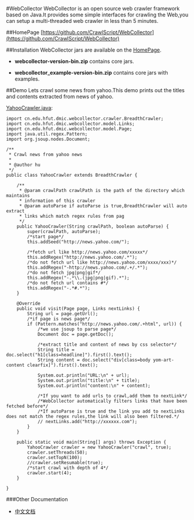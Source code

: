 #WebCollector
WebCollector is an open source web crawler framework based on Java.It provides
  some simple interfaces for crawling the Web,you can setup a
  multi-threaded web crawler in less than 5 minutes.




##HomePage
[https://github.com/CrawlScript/WebCollector](https://github.com/CrawlScript/WebCollector)



##Installation
WebCollector jars are available on the [HomePage](https://github.com/CrawlScript/WebCollector).

+ __webcollector-version-bin.zip__ contains core jars.

+ __webcollector_example-version-bin.zip__ contains core jars with examples.

##Demo
Lets crawl some news from yahoo.This demo prints out the titles and contents extracted from news of yahoo.

[YahooCrawler.java](https://github.com/CrawlScript/WebCollector/blob/master/YahooCrawler.java):


    import cn.edu.hfut.dmic.webcollector.crawler.BreadthCrawler;
    import cn.edu.hfut.dmic.webcollector.model.Links;
    import cn.edu.hfut.dmic.webcollector.model.Page;
    import java.util.regex.Pattern;
    import org.jsoup.nodes.Document;

    /**
     * Crawl news from yahoo news
     *
     * @author hu
     */
    public class YahooCrawler extends BreadthCrawler {

        /**
         * @param crawlPath crawlPath is the path of the directory which maintains
         * information of this crawler
         * @param autoParse if autoParse is true,BreadthCrawler will auto extract
         * links which match regex rules from pag
         */
        public YahooCrawler(String crawlPath, boolean autoParse) {
            super(crawlPath, autoParse);
            /*start page*/
            this.addSeed("http://news.yahoo.com/");

            /*fetch url like http://news.yahoo.com/xxxxx*/
            this.addRegex("http://news.yahoo.com/.*");
            /*do not fetch url like http://news.yahoo.com/xxxx/xxx)*/
            this.addRegex("-http://news.yahoo.com/.+/.*");
            /*do not fetch jpg|png|gif*/
            this.addRegex("-.*\\.(jpg|png|gif).*");
            /*do not fetch url contains #*/
            this.addRegex("-.*#.*");
        }

        @Override
        public void visit(Page page, Links nextLinks) {
            String url = page.getUrl();
            /*if page is news page*/
            if (Pattern.matches("http://news.yahoo.com/.+html", url)) {
                /*we use jsoup to parse page*/
                Document doc = page.getDoc();

                /*extract title and content of news by css selector*/
                String title = doc.select("h1[class=headline]").first().text();
                String content = doc.select("div[class=body yom-art-content clearfix]").first().text();

                System.out.println("URL:\n" + url);
                System.out.println("title:\n" + title);
                System.out.println("content:\n" + content);

                /*If you want to add urls to crawl,add them to nextLink*/
                /*WebCollector automatically filters links that have been fetched before*/
                /*If autoParse is true and the link you add to nextLinks does not match the regex rules,the link will also been filtered.*/
                // nextLinks.add("http://xxxxxx.com");
            }
        }

        public static void main(String[] args) throws Exception {
            YahooCrawler crawler = new YahooCrawler("crawl", true);
            crawler.setThreads(50);
            crawler.setTopN(100);
            //crawler.setResumable(true);
            /*start crawl with depth of 4*/
            crawler.start(4);
        }

    }




###Other Documentation

+ [中文文档](https://github.com/CrawlScript/WebCollector/blob/master/README.zh-cn.md)
